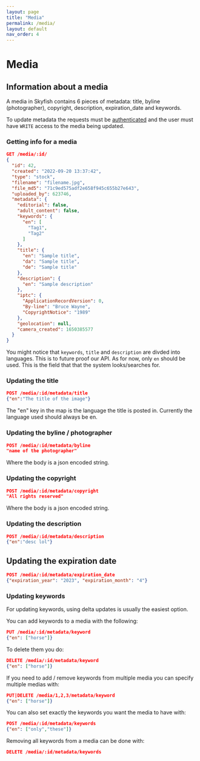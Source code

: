 ```yaml
---
layout: page
title: "Media"
permalink: /media/
layout: default
nav_order: 4
---
```


# Media


## Information about a media 
A media in Skyfish contains 6 pieces of metadata: title, byline (photographer),
copyright, description, expiration_date and keywords.

To update metadata the requests must be [authenticated](/authentication/) and the user must have
`WRITE` access to the media being updated.

### Getting info for a media
```json
GET /media/:id/
{
  "id": 42,
  "created": "2022-09-20 13:37:42",
  "type": "stock",
  "filename": "filename.jpg",
  "file_md5": "71c9ed575adf2e658f945c655b27e643",
  "uploaded_by": 623746,
  "metadata": {
    "editorial": false,
    "adult_content": false,
    "keywords": {
      "en": [
        "Tag1",
        "Tag2"
      ]
    },
    "title": {
      "en": "Sample title",
      "da": "Sample title",
      "de": "Sample title"
    },
    "description": {
      "en": "Sample description"
    },
    "iptc": {
      "ApplicationRecordVersion": 0,
      "By-line": "Bruce Wayne",
      "CopyrightNotice": "1989"
    },
    "geolocation": null,
    "camera_created": 1650385577
  }
}
```

You might notice that `keywords`, `title` and `description` are divded into languages. This is to future proof our API. As for now, only `en` should be used. This is the field that that the system looks/searches for. 

### Updating the title
```json
POST /media/:id/metadata/title
{"en":"The title of the image"}
```

The "en" key in the map is the language the title is posted in. Currently the
language used should always be en.

### Updating the byline / photographer
```json
POST /media/:id/metadata/byline
"name of the photographer"
```

Where the body is a json encoded string.

### Updating the copyright
```json
POST /media/:id/metadata/copyright
"All rights reserved"
```

Where the body is a json encoded string.

### Updating the description

```json
POST /media/:id/metadata/description
{"en":"desc lol"}
```

## Updating the expiration date
```json
POST /media/:id/metadata/expiration_date
{"expiration_year": "2023", "expiration_month": "4"}
```

### Updating keywords
For updating keywords, using delta updates is usually the easiest option.

You can add keywords to a media with the following:
```json
PUT /media/:id/metadata/keyword
{"en": ["horse"]}
```

To delete them you do:

```json
DELETE /media/:id/metadata/keyword
{"en": ["horse"]}
```

If you need to add / remove keywords from multiple media you can specify multiple medias with:
```json
PUT|DELETE /media/1,2,3/metadata/keyword
{"en": ["horse"]}
```
You can also set exactly the keywords you want the media to have with:
```json
POST /media/:id/metadata/keywords
{"en": ["only","these"]}
```

Removing all keywords from a media can be done with:
```json
DELETE /media/:id/metadata/keywords
```
